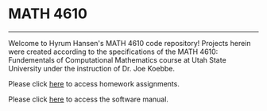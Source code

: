 # MATH 4610
***

Welcome to Hyrum Hansen's MATH 4610 code repository! Projects herein were created according to the specifications of the MATH 4610: Fundementals of Computational Mathematics course at Utah State University under the instruction of Dr. Joe Koebbe. 

Please click [here](homework_assigments.md) to access homework assignments.

Please click [here]() to access the software manual. 
